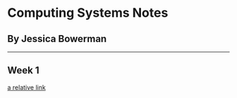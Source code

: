 # Computing Systems Notes
## By Jessica Bowerman
---
## Week 1

[a relative link](OperatingSystems.md)
